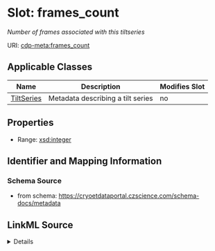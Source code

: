 # Slot: frames_count


_Number of frames associated with this tiltseries_



URI: [cdp-meta:frames_count](https://cryoetdataportal.czscience.com/schema/metadata/frames_count)



<!-- no inheritance hierarchy -->




## Applicable Classes

| Name | Description | Modifies Slot |
| --- | --- | --- |
[TiltSeries](TiltSeries.md) | Metadata describing a tilt series |  no  |







## Properties

* Range: [xsd:integer](http://www.w3.org/2001/XMLSchema#integer)





## Identifier and Mapping Information







### Schema Source


* from schema: https://cryoetdataportal.czscience.com/schema-docs/metadata




## LinkML Source

<details>
```yaml
name: frames_count
description: Number of frames associated with this tiltseries
from_schema: https://cryoetdataportal.czscience.com/schema-docs/metadata
exact_mappings:
- cdp-common:tiltseries_frames_count
rank: 1000
alias: frames_count
owner: TiltSeries
domain_of:
- TiltSeries
range: integer
inlined: true
inlined_as_list: true

```
</details>